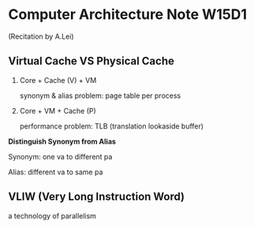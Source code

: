 # Computer Architecture Note W15D1

(Recitation by A.Lei)

## Virtual Cache VS Physical Cache

1. Core + Cache (V) + VM

   synonym & alias problem: page table per process 

2. Core + VM + Cache (P)

   performance problem: TLB (translation lookaside buffer)

**Distinguish Synonym from Alias**

Synonym: one va to different pa

Alias: different va to same pa 

## VLIW (Very Long Instruction Word)

a technology of parallelism

